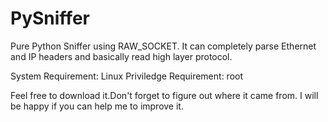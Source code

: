 # PySniffer
Pure Python Sniffer using RAW_SOCKET. It can completely parse Ethernet and IP headers and basically read high layer protocol.

System Requirement: Linux
Priviledge Requirement: root

Feel free to download it.Don't forget to figure out where it came from. I will be happy if you can help me to improve it.
